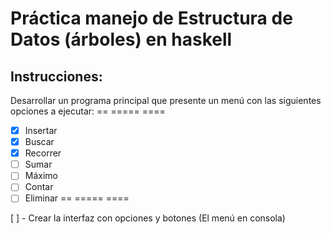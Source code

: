 # Práctica manejo de Estructura de Datos (árboles) en haskell

## Instrucciones:

Desarrollar un programa principal que presente un menú con las siguientes opciones a ejecutar:
== ===== ====

- [x] Insertar
- [x] Buscar
- [x] Recorrer
- [ ] Sumar
- [ ] Máximo
- [ ] Contar
- [ ] Eliminar
      == ===== ====

[ ] - Crear la interfaz con opciones y botones (El menú en consola)
